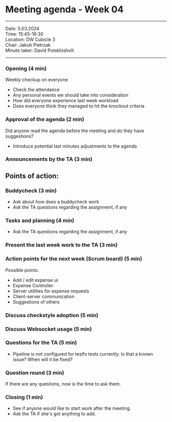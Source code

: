 # Meeting agenda - Week 04

---

Date:           5.03.2024\
Time:           15:45-16:30\
Location:     DW Cubicle 3 \
Chair:          Jakub Pietrzak\
Minute taker:     David Potskhishvili

---

### Opening (4 min)

Weekly checkup on everyone
* Check the attendance
* Any personal events we should take into consideration
* How did everyone experience last week workload
* Does everyone think they managed to hit the knockout criteria

### Approval of the agenda (2 min)
Did anyone read the agenda before the meeting and do they have suggestions?
 - Introduce potential last minutes adjustments to the agenda

### Announcements by the TA (3 min)

## Points of action:

### Buddycheck (3 min)

 - Ask about how does a buddycheck work
 - Ask the TA questions regarding the assignment, if any

### Tasks and planning (4 min)

 - Ask the TA questions regarding the assignment, if any

### Present the last week work to the TA (3 min)

### Action points for the next week (Scrum board) (5 min)

Possible points:
- Add / edit expense ui
- Expense Controller
- Server utilities for expense requests
- Client-server communication
- Suggestions of others

### Discuss checkstyle adoption (5 min)

### Discuss Websocket usage (5 min)

### Questions for the TA (5 min)
- Pipeline is not configured for testfx tests currently. Is that a known issue? When will it be fixed?

### Question round (3 min)
If there are any questions, now is the time to ask them.

### Closing (1 min)
* See if anyone would like to start work after the meeting.
* Ask the TA if she's got anything to add.